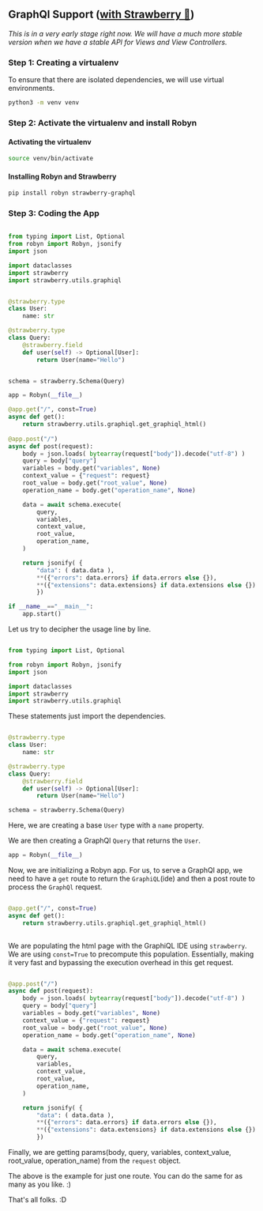 ## GraphQl Support (<a target="_blank" href="https://strawberry.rocks/">with Strawberry 🍓</a>)

<i>This is in a very early stage right now. We will have a much more stable version when we have a stable API for Views and View Controllers.</i>

### Step 1: Creating a virtualenv

To ensure that there are isolated dependencies, we will use virtual environments.

```bash
python3 -m venv venv
```

### Step 2: Activate the virtualenv and install Robyn

#### Activating the virtualenv
```bash
source venv/bin/activate
```

#### Installing Robyn and Strawberry
```bash
pip install robyn strawberry-graphql
```

### Step 3: Coding the App

```python

from typing import List, Optional
from robyn import Robyn, jsonify
import json

import dataclasses
import strawberry
import strawberry.utils.graphiql


@strawberry.type
class User:
    name: str

@strawberry.type
class Query:
    @strawberry.field
    def user(self) -> Optional[User]:
        return User(name="Hello")


schema = strawberry.Schema(Query)

app = Robyn(__file__)

@app.get("/", const=True)
async def get():
    return strawberry.utils.graphiql.get_graphiql_html()
    
@app.post("/")
async def post(request):
    body = json.loads( bytearray(request["body"]).decode("utf-8") )
    query = body["query"]
    variables = body.get("variables", None)
    context_value = {"request": request}
    root_value = body.get("root_value", None)
    operation_name = body.get("operation_name", None)

    data = await schema.execute(
        query,
        variables,
        context_value,
        root_value,
        operation_name,
    )

    return jsonify( {
        "data": ( data.data ),
        **({"errors": data.errors} if data.errors else {}),
        **({"extensions": data.extensions} if data.extensions else {})
        })

if __name__=="__main__":
    app.start()

```

Let us try to decipher the usage line by line.

```python

from typing import List, Optional

from robyn import Robyn, jsonify
import json

import dataclasses
import strawberry
import strawberry.utils.graphiql
```

These statements just import the dependencies. 


```python

@strawberry.type
class User:
    name: str

@strawberry.type
class Query:
    @strawberry.field
    def user(self) -> Optional[User]:
        return User(name="Hello")

schema = strawberry.Schema(Query)
```

Here, we are creating a base `User` type with a `name` property.

We are then creating a GraphQl `Query` that returns the `User`.


```python
app = Robyn(__file__)

```
Now, we are initializing a Robyn app. For us, to serve a GraphQl app, we need to have a `get` route to return the `GraphiQL`(ide) and then a post route to process the `GraphQl` request.


```python

@app.get("/", const=True)
async def get():
    return strawberry.utils.graphiql.get_graphiql_html()
    
```

We are populating the html page with the GraphiQL IDE using `strawberry`. We are using `const=True` to precompute this population. Essentially, making it very fast and bypassing the execution overhead in this get request.


```python

@app.post("/")
async def post(request):
    body = json.loads( bytearray(request["body"]).decode("utf-8") )
    query = body["query"]
    variables = body.get("variables", None)
    context_value = {"request": request}
    root_value = body.get("root_value", None)
    operation_name = body.get("operation_name", None)

    data = await schema.execute(
        query,
        variables,
        context_value,
        root_value,
        operation_name,
    )

    return jsonify( {
        "data": ( data.data ),
        **({"errors": data.errors} if data.errors else {}),
        **({"extensions": data.extensions} if data.extensions else {})
        })
```
Finally, we are getting params(body, query, variables, context_value, root_value, operation_name) from the `request` object.

The above is the example for just one route. You can do the same for as many as you like. :)

That's all folks. :D
